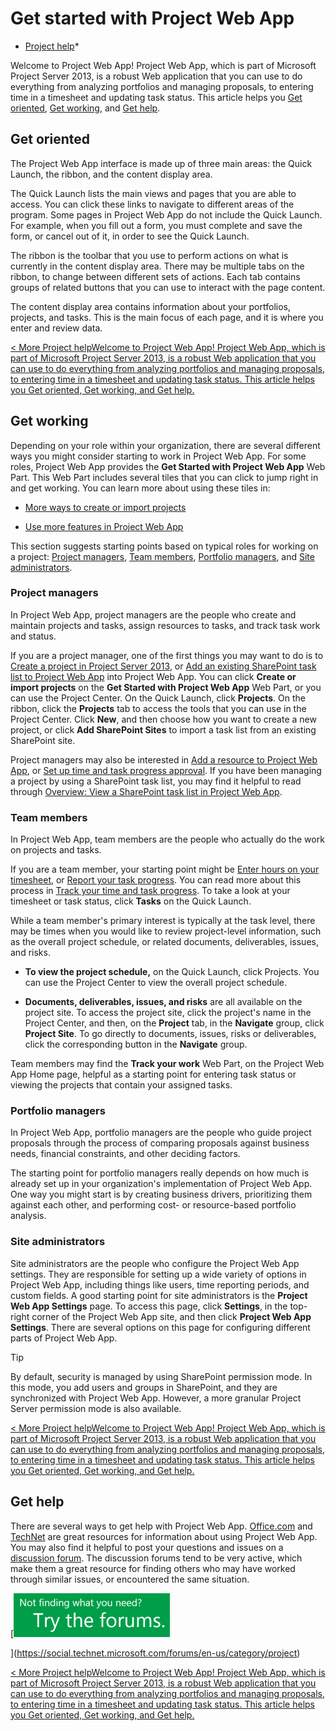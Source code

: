 
# Get started with Project Web App

 * [Project help](afac1e38-1219-4a88-bd22-81534778d528.md)* 
  
    
    

Welcome to Project Web App! Project Web App, which is part of Microsoft Project Server 2013, is a robust Web application that you can use to do everything from analyzing portfolios and managing proposals, to entering time in a timesheet and updating task status. This article helps you  [Get oriented](0c5b05b3-b444-438c-8b22-100d87ade40b.md#BKMK_GetOriented),  [Get working](0c5b05b3-b444-438c-8b22-100d87ade40b.md#BKMK_GetWorking), and  [Get help](0c5b05b3-b444-438c-8b22-100d87ade40b.md#BKMK_GetHelp).
## Get oriented
<a name="BKMK_GetOriented"> </a>

The Project Web App interface is made up of three main areas: the Quick Launch, the ribbon, and the content display area.
  
    
    
The Quick Launch lists the main views and pages that you are able to access. You can click these links to navigate to different areas of the program. Some pages in Project Web App do not include the Quick Launch. For example, when you fill out a form, you must complete and save the form, or cancel out of it, in order to see the Quick Launch.
  
    
    
The ribbon is the toolbar that you use to perform actions on what is currently in the content display area. There may be multiple tabs on the ribbon, to change between different sets of actions. Each tab contains groups of related buttons that you can use to interact with the page content.
  
    
    
The content display area contains information about your portfolios, projects, and tasks. This is the main focus of each page, and it is where you enter and review data.
  
    
    
 [< More Project helpWelcome to Project Web App! Project Web App, which is part of Microsoft Project Server 2013, is a robust Web application that you can use to do everything from analyzing portfolios and managing proposals, to entering time in a timesheet and updating task status. This article helps you Get oriented, Get working, and Get help.](0c5b05b3-b444-438c-8b22-100d87ade40b.md#__top)
  
    
    

## Get working
<a name="BKMK_GetWorking"> </a>

Depending on your role within your organization, there are several different ways you might consider starting to work in Project Web App. For some roles, Project Web App provides the **Get Started with Project Web App** Web Part. This Web Part includes several tiles that you can click to jump right in and get working. You can learn more about using these tiles in:
  
    
    

-  [More ways to create or import projects](7c285789-52f2-4287-9ba7-27034825643f.md)
    
  
-  [Use more features in Project Web App](bc25d48f-656e-4263-89bc-43b320663ef8.md)
    
  
This section suggests starting points based on typical roles for working on a project:  [Project managers](0c5b05b3-b444-438c-8b22-100d87ade40b.md#__project_managers),  [Team members](0c5b05b3-b444-438c-8b22-100d87ade40b.md#__team_members),  [Portfolio managers](0c5b05b3-b444-438c-8b22-100d87ade40b.md#__portfolio_managers), and  [Site administrators](0c5b05b3-b444-438c-8b22-100d87ade40b.md#__administrators).
  
    
    

### Project managers
<a name="__project_managers"> </a>

In Project Web App, project managers are the people who create and maintain projects and tasks, assign resources to tasks, and track task work and status.
  
    
    
If you are a project manager, one of the first things you may want to do is to  [Create a project in Project Server 2013](ca0b10e5-1eb3-404f-a7f7-7a5fd11265ec.md), or  [Add an existing SharePoint task list to Project Web App](6f7b8294-2284-43ed-be4b-a8480f472674.md) into Project Web App. You can click **Create or import projects** on the **Get Started with Project Web App** Web Part, or you can use the Project Center. On the Quick Launch, click **Projects**. On the ribbon, click the **Projects** tab to access the tools that you can use in the Project Center. Click **New**, and then choose how you want to create a new project, or click **Add SharePoint Sites** to import a task list from an existing SharePoint site.
  
    
    
Project managers may also be interested in  [Add a resource to Project Web App](71c6aa5c-2a97-4cbb-9814-26289c62c471.md), or  [Set up time and task progress approval](ac06db07-b8c3-4f58-be63-af68fa974a27.md). If you have been managing a project by using a SharePoint task list, you may find it helpful to read through  [Overview: View a SharePoint task list in Project Web App](720757ef-545c-4635-98f9-c231d662561b.md).
  
    
    

### Team members
<a name="__team_members"> </a>

In Project Web App, team members are the people who actually do the work on projects and tasks.
  
    
    
If you are a team member, your starting point might be  [Enter hours on your timesheet](a44e4d20-a5f0-4f36-94c0-d0abeca8366f.md), or  [Report your task progress](4e338fec-6e78-4b0e-b059-11422057df31.md). You can read more about this process in  [Track your time and task progress](b72ffdc1-4f8b-4254-a198-f14a08b7d324.md). To take a look at your timesheet or task status, click **Tasks** on the Quick Launch.
  
    
    
While a team member's primary interest is typically at the task level, there may be times when you would like to review project-level information, such as the overall project schedule, or related documents, deliverables, issues, and risks.
  
    
    

- **To view the project schedule,** on the Quick Launch, click Projects. You can use the Project Center to view the overall project schedule.
    
  
- **Documents, deliverables, issues, and risks** are all available on the project site. To access the project site, click the project's name in the Project Center, and then, on the **Project** tab, in the **Navigate** group, click **Project Site**. To go directly to documents, issues, risks or deliverables, click the corresponding button in the **Navigate** group.
    
  
Team members may find the **Track your work** Web Part, on the Project Web App Home page, helpful as a starting point for entering task status or viewing the projects that contain your assigned tasks.
  
    
    

### Portfolio managers
<a name="__portfolio_managers"> </a>

In Project Web App, portfolio managers are the people who guide project proposals through the process of comparing proposals against business needs, financial constraints, and other deciding factors.
  
    
    
The starting point for portfolio managers really depends on how much is already set up in your organization's implementation of Project Web App. One way you might start is by creating business drivers, prioritizing them against each other, and performing cost- or resource-based portfolio analysis.
  
    
    

### Site administrators
<a name="__administrators"> </a>

Site administrators are the people who configure the Project Web App settings. They are responsible for setting up a wide variety of options in Project Web App, including things like users, time reporting periods, and custom fields. A good starting point for site administrators is the **Project Web App Settings** page. To access this page, click **Settings**, in the top-right corner of the Project Web App site, and then click **Project Web App Settings**. There are several options on this page for configuring different parts of Project Web App.
  
    
    

> [!TIP]
>  By default, security is managed by using SharePoint permission mode. In this mode, you add users and groups in SharePoint, and they are synchronized with Project Web App. However, a more granular Project Server permission mode is also available.
  
    
    

 [< More Project helpWelcome to Project Web App! Project Web App, which is part of Microsoft Project Server 2013, is a robust Web application that you can use to do everything from analyzing portfolios and managing proposals, to entering time in a timesheet and updating task status. This article helps you Get oriented, Get working, and Get help.](0c5b05b3-b444-438c-8b22-100d87ade40b.md#__top)
  
    
    

## Get help
<a name="BKMK_GetHelp"> </a>

There are several ways to get help with Project Web App.  [Office.com](https://support.office.com) and [TechNet](https://technet.microsoft.com/projectserver) are great resources for information about using Project Web App. You may also find it helpful to post your questions and issues on a [discussion forum](https://social.technet.microsoft.com/forums/en-us/category/project). The discussion forums tend to be very active, which make them a great resource for finding others who may have worked through similar issues, or encountered the same situation.
  
    
    
 [![Not finding what you need? Try the forums.](images/46e7095e-10bd-4e68-8a7c-3d9dd849b508.png)
  
    
    
](https://social.technet.microsoft.com/forums/en-us/category/project)
  
    
    
 [< More Project helpWelcome to Project Web App! Project Web App, which is part of Microsoft Project Server 2013, is a robust Web application that you can use to do everything from analyzing portfolios and managing proposals, to entering time in a timesheet and updating task status. This article helps you Get oriented, Get working, and Get help.](0c5b05b3-b444-438c-8b22-100d87ade40b.md#__top)
  
    
    
